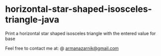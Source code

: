 # horizontal-star-shaped-isosceles-triangle-java
Print a horizontal star shaped isosceles triangle with the entered value for base


Feel free to contact me at:
@ armanazarnik@gmail.com
